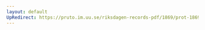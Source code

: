 ```yaml
---
layout: default
UpRedirect: https://pruto.im.uu.se/riksdagen-records-pdf/1869/prot-1869--fk--317/prot-1869--fk--317_005.pdf
---
```

